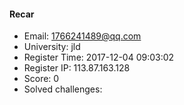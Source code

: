#### Recar  

* Email: 1766241489@qq.com  
* University: jld  
* Register Time: 2017-12-04 09:03:02  
* Register IP: 113.87.163.128  
* Score: 0  
* Solved challenges: 
